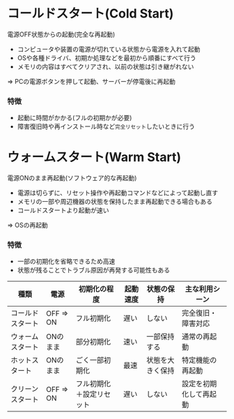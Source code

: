 # コールドスタート(Cold Start)

電源OFF状態からの起動(完全な再起動)

- コンピュータや装置の電源が切れている状態から電源を入れて起動
- OSや各種ドライバ、初期か処理などを最初から順番にすべて行う
- メモリの内容はすべてクリアされ、以前の状態は引き継がれない

=> PCの電源ボタンを押して起動、サーバーが停電後に再起動

### 特徴

- 起動に時間がかかる(フルの初期かが必要)
- 障害復旧時や再インストール時など`完全リセット`したいときに行う

# ウォームスタート(Warm Start)

電源ONのまま再起動(ソフトウェア的な再起動)

- 電源は切らずに、リセット操作や再起動コマンドなどによって起動し直す
- メモリの一部や周辺機器の状態を保持したまま再起動できる場合もある
- コールドスタートより起動が速い

=> OSの再起動

### 特徴

- 一部の初期化を省略できるため高速
- 状態が残ることでトラブル原因が再発する可能性もある

| 種類             | 電源      | 初期化の程度             | 起動速度 | 状態の保持       | 主な利用シーン         |
|------------------|-----------|--------------------------|----------|------------------|------------------------|
| コールドスタート | OFF => ON | フル初期化               | 遅い     | しない           | 完全復旧・障害対応     |
| ウォームスタート | ONのまま  | 部分初期化               | 速い     | 一部保持する     | 通常の再起動           |
| ホットスタート   | ONのまま  | ごく一部初期化           | 最速     | 状態を大きく保持 | 特定機能の再起動       |
| クリーンスタート | OFF => ON | フル初期化＋設定リセット | 遅い     | しない           | 設定を初期化して再起動 |

